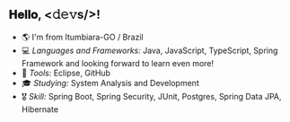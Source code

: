 ## 𝐇𝐞𝐥𝐥𝐨, <𝚍𝚎𝚟s/>! 

<!-- My name is Carlos Daniel and I absolutely love Technology!  -->

- 🌎 I'm from Itumbiara-GO / Brazil
- 💻 *Languages and Frameworks:* Java, JavaScript, TypeScript, Spring Framework and looking forward to learn even more!
- 🔧 *Tools:* Eclipse, GitHub
- 🎓 *Studying:* System Analysis and Development 
- 🎖 *Skill:* Spring Boot, Spring Security, JUnit, Postgres, Spring Data JPA, Hibernate

